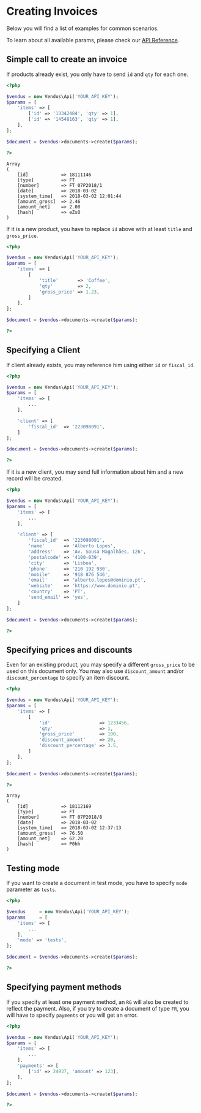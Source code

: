 # Creating Invoices

Below you will find a list of examples for common scenarios. 

To learn about all available params, please check our [API Reference](https://www.vendus.pt/ws/documents.doc).

## Simple call to create an invoice

If products already exist, you only have to send `id` and `qty` for each one.

```php
<?php

$vendus = new Vendus\Api('YOUR_API_KEY');
$params = [
    'items' => [
        ['id' => '13342484', 'qty' => 1],
        ['id' => '14548163', 'qty' => 1],
    ],
];

$document = $vendus->documents->create($params);

?>
```
```
Array
(
    [id]            => 18111146
    [type]          => FT
    [number]        => FT 07P2018/1
    [date]          => 2018-03-02
    [system_time]   => 2018-03-02 12:01:44
    [amount_gross]  => 2.46
    [amount_net]    => 2.00
    [hash]          => eZsO
)
```

If it is a new product, you have to replace `id` above with at least `title` and `gross_price`.

```php
<?php

$vendus = new Vendus\Api('YOUR_API_KEY');
$params = [
    'items' => [
        [
            'title'       => 'Coffee',
            'qty'         => 2,
            'gross_price' => 1.23, 
        ]
    ],
];

$document = $vendus->documents->create($params);

?>
```

## Specifying a Client

If client already exists, you may reference him using either `id` or `fiscal_id`.

```php
<?php

$vendus = new Vendus\Api('YOUR_API_KEY');
$params = [
    'items' => [
        ...
    ],

    'client' => [
        'fiscal_id'  => '223098091',
    ]
];

$document = $vendus->documents->create($params);

?>
```

If it is a new client, you may send full information about him and a new record will be created.

```php
<?php

$vendus = new Vendus\Api('YOUR_API_KEY');
$params = [
    'items' => [
        ...
    ],

    'client' => [
        'fiscal_id'  => '223098091', 
        'name'       => 'Alberto Lopes', 
        'address'    => 'Av. Sousa Magalhães, 126', 
        'postalcode' => '4100-039', 
        'city'       => 'Lisboa', 
        'phone'      => '210 192 930', 
        'mobile'     => '918 876 546', 
        'email'      => 'alberto.lopes@dominio.pt', 
        'website'    => 'https://www.dominio.pt', 
        'country'    => 'PT', 
        'send_email' => 'yes', 
    ]
];

$document = $vendus->documents->create($params);

?>
```

## Specifying prices and discounts
Even for an existing product, you may specify a different `gross_price` to be used on this document only.
You may also use `discount_amount` and/or `discount_percentage` to specify an item discount.

```php
<?php

$vendus = new Vendus\Api('YOUR_API_KEY');
$params = [
    'items' => [
        [
            'id'                  => 1233456,
            'qty'                 => 1,
            'gross_price'         => 100,
            'discount_amount'     => 20, 
            'discount_percentage' => 3.5,
        ]
    ],
];

$document = $vendus->documents->create($params);

?>
```
```
Array
(
    [id]            => 18112169
    [type]          => FT
    [number]        => FT 07P2018/8
    [date]          => 2018-03-02
    [system_time]   => 2018-03-02 12:37:13
    [amount_gross]  => 76.50
    [amount_net]    => 62.20
    [hash]          => P0hh
)
```

## Testing mode
If you want to create a document in test mode, you have to specify `mode` parameter as `tests`.
```php
<?php

$vendus     = new Vendus\Api('YOUR_API_KEY');
$params     = [
    'items' => [
        ...
    ],
    'mode' => 'tests', 
];

$document = $vendus->documents->create($params);

?>
```

## Specifying payment methods
If you specify at least one payment method, an `RG` will also be created to reflect the payment. Also, if you try to create a document of type `FR`, you will have to specify `payments` or you will get an error.

```php
<?php

$vendus = new Vendus\Api('YOUR_API_KEY');
$params = [
    'items' => [
        ...
    ],
    'payments' => [
        ['id' => 24937, 'amount' => 123],
    ],
];

$document = $vendus->documents->create($params);

?>
```
